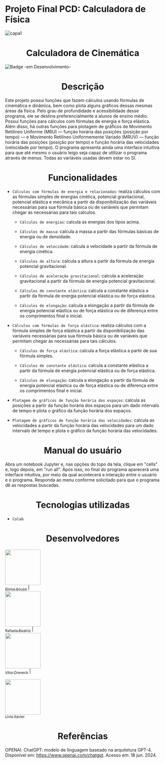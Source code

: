  # Projeto Final PCD: Calculadora de Física

![capa1](https://github.com/vitordreveck-ilum/PCD_Calculadora_Fisica/assets/172425052/2ea077b4-ab04-4caa-ab66-749ff9e6046f)
<h1 align="center" > Calculadora de Cinemática </h1>

![Badge -em Desenvolvimento-](http://img.shields.io/static/v1?label=STATUS&message=EM%20DESENVOLVIMENTO&color=GREEN&style=for-the-badge)

<h1 align="center" > Descrição </h1>
Este projeto possui funções que fazem cálculos usando fórmulas de cinemática e dinâmica, bem como plota alguns gráficos dessas mesmas áreas da física. Pelo grau de profundidade e acessibilidade desse programa, ele se destina preferencialmente a alunos de ensino médio. Possui funções para cálculos com fórmulas de energia e força elástica. Além disso, há outras funções para plotagem de gráficos de Movimento Retilíneo Uniforme (MRU) — função horária das posições (posição por tempo) — e Movimento Retilíneo Uniformemente Variado (MRUV) — função horária das posições (posição por tempo) e função horária das velocidades (velocidade por tempo). O programa apresenta ainda uma interface intuitiva para que até mesmo o usuário leigo seja capaz de utilizar o programa através de menus. Todas as variáveis usadas devem estar no SI.

<h1 align="center" > Funcionalidades </h1>

- `Cálculos com fórmulas de energia e relacionadas`: realiza cálculos com as fórmulas simples de energias cinética, potencial gravitacional, potencial elástica e mecânica a partir da disponibilização das variáveis necessárias para sua fórmula básica ou de variáveis que permitam chegar às necessárias para tais cálculos.

    - `Cálculos de energias`: calcula as energias dos tipos acima.

    - `Cálculos de massa`: calcula a massa a partir das fórmulas básicas de energia ou de densidade.
  
    - `Cálculos de velocidade`: calcula a velocidade a partir da fórmula de energia cinética.

    - `Cálculos de altura`: calcula a altura a partir da fórmula de energia potencial gravitacional.
  
    - `Cálculos de aceleração gravitacional`: calcula a aceleração gravitacional a partir da fórmula de energia potencial gravitacional.
  
    - `Cálculos de constante elástica`: calcula a constante elástica a partir da fórmula de energia potencial elástica ou de força elástica.
  
    - `Cálculos de elongação`: calcula a elongação a partir da fórmula de energia potencial elástica ou de força elástica ou de  diferença entre os comprimentos final e inicial.

-  `Cálculos com fórmulas de força elástica`: realiza cálculos com a fórmula simples de força elástica a partir da disponibilização das variáveis necessárias para sua fórmula básica ou de variáveis que permitam chegar às necessárias para tais cálculos.
  
   - `Cálculos de força elástica`: calcula a força elástica a partir de sua fórmula simples.
 
   - `Cálculos de constante elástica`: calcula a constante elástica a partir da fórmula de energia potencial elástica ou de     força elástica.
  
   - `Cálculos de elongação`: calcula a elongação a partir da fórmula de energia potencial elástica ou de força elástica ou de  diferença entre os comprimentos final e inicial.

- `Plotagem de gráficos de função horária dos espaços`: calcula as posições a partir da função horária dos espaços para um dado intervalo de tempo e plota o gráfico da função horária dos espaços.

- `Plotagem de gráficos de função horária das velocidades`: calcula as velocidades a partir da função horária das velocidades para um dado intervalo de tempo e plota o gráfico da função horária das velocidades.


<h1 align="center" > Manual do usuário </h1>

Abra um notebook Jupyter e, nas opções do topo da tela, clique em "cells" e, logo depois, em "run all". Após isso, no final do programa aparecerá uma interface intuitiva, por meio da qual acontecerá a interação entre o usuário e o programa. Responda ao menu conforme solicitado para que o programa dê as respostas buscadas.

<h1 align="center"> Tecnologias utilizadas </h1>

- `Colab`

<h1 align="center"> Desenvolvedores </h1>

[<img loading="lazy" src="https://avatars.githubusercontent.com/u/172425341?s=400&u=27f1f6f0257dfea068b3b763758914d077f15952&v=4" width=115><br><sub>Eloisa Souza</sub>](https://github.com/Eloisa-Souza) |  
[<img loading="lazy" src="https://avatars.githubusercontent.com/u/172425353?v=4" width=115><br><sub>Rafaela Beatriz</sub>](https://github.com/Rafaela-Luz-Ilum) |  
[<img loading="lazy" src="" width=115><br><sub>Vitor Dreveck</sub>](https://github.com/vitordreveck-ilum) | 

[<img loading="lazy" src="https://avatars.githubusercontent.com/u/172425052?v=4" width=115><br><sub>Lívia Xavier</sub>](https://github.com/liviaxavierr) 

<h1 align="center"> Referências </h1>

OPENAI. ChatGPT: modelo de linguagem baseado na arquitetura GPT-4. Disponível em: https://www.openai.com/chatgpt. Acesso em: 18 jun. 2024.
